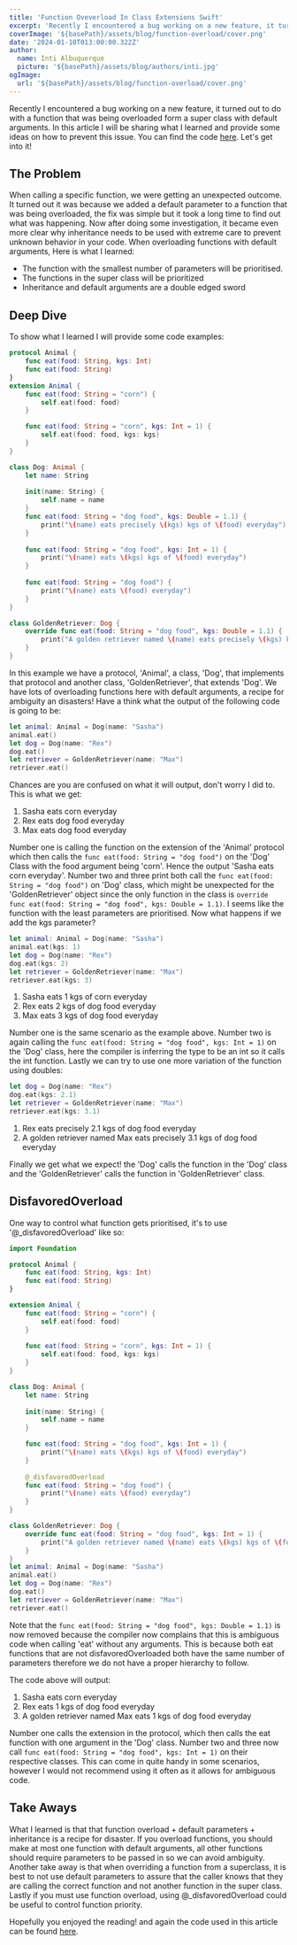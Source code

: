 ```yaml
---
title: 'Function Oveverload In Class Extensions Swift'
excerpt: 'Recently I encountered a bug working on a new feature, it turned out to do with a function that was being overloaded form a super class with preset arguments. In this article I will be sharing what I learned and provide some ideas on how to prevent this issue.'
coverImage: '${basePath}/assets/blog/function-overload/cover.png'
date: '2024-01-10T013:00:00.322Z'
author:
  name: Inti Albuquerque
  picture: '${basePath}/assets/blog/authors/inti.jpg'
ogImage:
  url: '${basePath}/assets/blog/function-overload/cover.png'
---
```


Recently I encountered a bug working on a new feature, it turned out to do with a function that was being overloaded form a super class with default arguments. In this article I will be sharing what I learned and provide some ideas on how to prevent this issue. You can find the code [here](https://github.com/intiMRA/Function-Overload-Swift/blob/main/Contents.swift). Let's get into it!

## The Problem

When calling a specific function, we were getting an unexpected outcome. It turned out it was because we added a default parameter to a function that was being overloaded, the fix was simple but it took a long time to find out what was happening. Now after doing some investigation, it became even more clear why inheritance needs to be used with extreme care to prevent unknown behavior in your code. When overloading functions with default arguments, Here is what I learned:

* The function with the smallest number of parameters will be prioritised.
* The functions in the super class will be prioritized
* Inheritance and default arguments are a double edged sword

## Deep Dive

To show what I learned I will provide some code examples: 

```swift
protocol Animal {
    func eat(food: String, kgs: Int)
    func eat(food: String)
}
extension Animal {
    func eat(food: String = "corn") {
        self.eat(food: food)
    }

    func eat(food: String = "corn", kgs: Int = 1) {
        self.eat(food: food, kgs: kgs)
    }
}

class Dog: Animal {
    let name: String
    
    init(name: String) {
        self.name = name
    }
    func eat(food: String = "dog food", kgs: Double = 1.1) {
        print("\(name) eats precisely \(kgs) kgs of \(food) everyday")
    }
    
    func eat(food: String = "dog food", kgs: Int = 1) {
        print("\(name) eats \(kgs) kgs of \(food) everyday")
    }
    
    func eat(food: String = "dog food") {
        print("\(name) eats \(food) everyday")
    }
}

class GoldenRetriever: Dog {
    override func eat(food: String = "dog food", kgs: Double = 1.1) {
        print("A golden retriever named \(name) eats precisely \(kgs) kgs of \(food) everyday")
    }
}
```

In this example we have a protocol, 'Animal', a class, 'Dog', that implements that protocol and another class, 'GoldenRetriever', that extends 'Dog'. We have lots of overloading functions here with default arguments, a recipe for ambiguity an disasters!
Have a think what the output of the following code is going to be:

```swift
let animal: Animal = Dog(name: "Sasha")
animal.eat()
let dog = Dog(name: "Rex")
dog.eat()
let retriever = GoldenRetriever(name: "Max")
retriever.eat()
```

Chances are you are confused on what it will output, don't worry I did to. This is what we get:

1. Sasha eats corn everyday
2. Rex eats dog food everyday
3. Max eats dog food everyday

Number one is calling the function on the extension of the 'Animal' protocol which then calls the ```func eat(food: String = "dog food")``` on the 'Dog' Class with the food argument being 'corn'. Hence the output 'Sasha eats corn everyday'.
Number two and three print both call the ```func eat(food: String = "dog food")``` on 'Dog' class, which might be unexpected for the 'GoldenRetriever' object since the only function in the class is ```override func eat(food: String = "dog food", kgs: Double = 1.1)```. I seems like the function with the least parameters are prioritised. Now what happens if we add the kgs parameter?

```swift
let animal: Animal = Dog(name: "Sasha")
animal.eat(kgs: 1)
let dog = Dog(name: "Rex")
dog.eat(kgs: 2)
let retriever = GoldenRetriever(name: "Max")
retriever.eat(kgs: 3)
```

1. Sasha eats 1 kgs of corn everyday
2. Rex eats 2 kgs of dog food everyday
3. Max eats 3 kgs of dog food everyday

Number one is the same scenario as the example above. Number two is again calling the ```func eat(food: String = "dog food", kgs: Int = 1)``` on the 'Dog' class, here the compiler is inferring the type to be an int so it calls the int function. Lastly we can try to use one more variation of the function using doubles:

```swift
let dog = Dog(name: "Rex")
dog.eat(kgs: 2.1)
let retriever = GoldenRetriever(name: "Max")
retriever.eat(kgs: 3.1)
```

1. Rex eats precisely 2.1 kgs of dog food everyday
2. A golden retriever named Max eats precisely 3.1 kgs of dog food everyday

Finally we get what we expect! the 'Dog' calls the function in the 'Dog' class and the 'GoldenRetriever' calls the function in 'GoldenRetriever' class.

## DisfavoredOverload

One way to control what function gets prioritised, it's to use '@_disfavoredOverload' like so:

```swift
import Foundation

protocol Animal {
    func eat(food: String, kgs: Int)
    func eat(food: String)
}

extension Animal {
    func eat(food: String = "corn") {
        self.eat(food: food)
    }
    
    func eat(food: String = "corn", kgs: Int = 1) {
        self.eat(food: food, kgs: kgs)
    }
}

class Dog: Animal {
    let name: String
    
    init(name: String) {
        self.name = name
    }

    func eat(food: String = "dog food", kgs: Int = 1) {
        print("\(name) eats \(kgs) kgs of \(food) everyday")
    }
    
    @_disfavoredOverload
    func eat(food: String = "dog food") {
        print("\(name) eats \(food) everyday")
    }
}

class GoldenRetriever: Dog {
    override func eat(food: String = "dog food", kgs: Int = 1) {
        print("A golden retriever named \(name) eats \(kgs) kgs of \(food) everyday")
    }
}
let animal: Animal = Dog(name: "Sasha")
animal.eat()
let dog = Dog(name: "Rex")
dog.eat()
let retriever = GoldenRetriever(name: "Max")
retriever.eat()
```

Note that the ```func eat(food: String = "dog food", kgs: Double = 1.1)``` is now removed because the compiler now complains that this is ambiguous code when calling 'eat' without any arguments. This is because both eat functions that are not disfavoredOverloaded both have the same number of parameters therefore we do not have a proper hierarchy to follow.

The code above will output:

1. Sasha eats corn everyday
2. Rex eats 1 kgs of dog food everyday
3. A golden retriever named Max eats 1 kgs of dog food everyday

Number one calls the extension in the protocol, which then calls the eat function with one argument in the 'Dog' class. Number two and three now call ```func eat(food: String = "dog food", kgs: Int = 1)``` on their respective classes. This can come in quite handy in some scenarios, however I would not recommend using it often as it allows for ambiguous code.

## Take Aways

What I learned is that that function overload + default parameters + inheritance is a recipe for disaster. If you overload functions, you should make at most one function with default arguments, all other functions should require parameters to be passed in so we can avoid ambiguity. Another take away is that when overriding a function from a superclass, it is best to not use default parameters to assure that the caller knows that they are calling the correct function and not another function in the super class. Lastly if you must use function overload, using @_disfavoredOverload could be useful to control function priority.

Hopefully you enjoyed the reading! and again the code used in this article can be found [here](https://github.com/intiMRA/Function-Overload-Swift/blob/main/Contents.swift).
